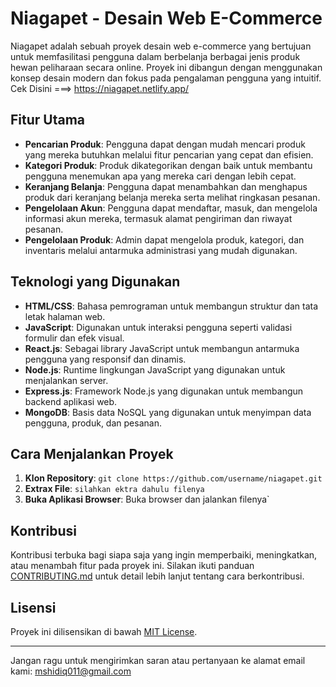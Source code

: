 # Niagapet - Desain Web E-Commerce

Niagapet adalah sebuah proyek desain web e-commerce yang bertujuan untuk memfasilitasi pengguna dalam berbelanja berbagai jenis produk hewan peliharaan secara online. Proyek ini dibangun dengan menggunakan konsep desain modern dan fokus pada pengalaman pengguna yang intuitif.
Cek Disini ===> https://niagapet.netlify.app/


## Fitur Utama

- **Pencarian Produk**: Pengguna dapat dengan mudah mencari produk yang mereka butuhkan melalui fitur pencarian yang cepat dan efisien.
- **Kategori Produk**: Produk dikategorikan dengan baik untuk membantu pengguna menemukan apa yang mereka cari dengan lebih cepat.
- **Keranjang Belanja**: Pengguna dapat menambahkan dan menghapus produk dari keranjang belanja mereka serta melihat ringkasan pesanan.
- **Pengelolaan Akun**: Pengguna dapat mendaftar, masuk, dan mengelola informasi akun mereka, termasuk alamat pengiriman dan riwayat pesanan.
- **Pengelolaan Produk**: Admin dapat mengelola produk, kategori, dan inventaris melalui antarmuka administrasi yang mudah digunakan.

## Teknologi yang Digunakan

- **HTML/CSS**: Bahasa pemrograman untuk membangun struktur dan tata letak halaman web.
- **JavaScript**: Digunakan untuk interaksi pengguna seperti validasi formulir dan efek visual.
- **React.js**: Sebagai library JavaScript untuk membangun antarmuka pengguna yang responsif dan dinamis.
- **Node.js**: Runtime lingkungan JavaScript yang digunakan untuk menjalankan server.
- **Express.js**: Framework Node.js yang digunakan untuk membangun backend aplikasi web.
- **MongoDB**: Basis data NoSQL yang digunakan untuk menyimpan data pengguna, produk, dan pesanan.

## Cara Menjalankan Proyek

1. **Klon Repository**: `git clone https://github.com/username/niagapet.git`
2. **Extrax File**: `silahkan ektra dahulu filenya`
3. **Buka Aplikasi Browser**: Buka browser dan jalankan filenya`

## Kontribusi

Kontribusi terbuka bagi siapa saja yang ingin memperbaiki, meningkatkan, atau menambah fitur pada proyek ini. Silakan ikuti panduan [CONTRIBUTING.md](CONTRIBUTING.md) untuk detail lebih lanjut tentang cara berkontribusi.

## Lisensi

Proyek ini dilisensikan di bawah [MIT License](LICENSE).

---

Jangan ragu untuk mengirimkan saran atau pertanyaan ke alamat email kami: mshidiq011@gmail.com
